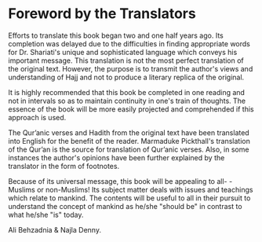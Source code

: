 Foreword by the Translators
===========================

Efforts to translate this book began two and one half years ago. Its
completion was delayed due to the difficulties in finding appropriate
words for Dr. Shariati's unique and sophisticated language which conveys
his important message. This translation is not the most perfect
translation of the original text. However, the purpose is to transmit
the author's views and understanding of Hajj and not to produce a
literary replica of the original.

It is highly recommended that this book be completed in one reading and
not in intervals so as to maintain continuity in one's train of
thoughts. The essence of the book will be more easily projected and
comprehended if this approach is used.

The Qur’anic verses and Hadith from the original text have been
translated into English for the benefit of the reader. Marmaduke
Pickthall's translation of the Qur’an is the source for translation of
Qur’anic verses. Also, in some instances the author's opinions have been
further explained by the translator in the form of footnotes.

Because of its universal message, this book will be appealing to
all- -Muslims or non-Muslims! Its subject matter deals with issues and
teachings which relate to mankind. The contents will be useful to all in
their pursuit to understand the concept of mankind as he/she "should be"
in contrast to what he/she "is" today.

Ali Behzadnia & Najla Denny.


